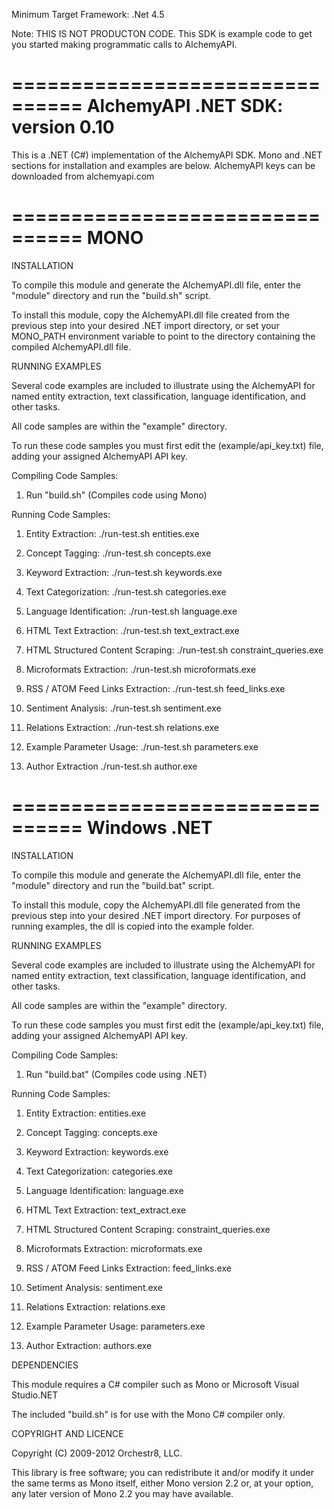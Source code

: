 Minimum Target Framework: .Net 4.5

Note: THIS IS NOT PRODUCTON CODE. This SDK is example code to get you started making programmatic calls to AlchemyAPI. 

================================
AlchemyAPI .NET SDK: version 0.10
================================

This is a .NET (C#) implementation of the AlchemyAPI SDK.  Mono and .NET
sections for installation and examples are below.  AlchemyAPI keys
can be downloaded from alchemyapi.com

================================
MONO
================================

INSTALLATION

To compile this module and generate the AlchemyAPI.dll file, enter the "module" directory and run the "build.sh" 
script.

To install this module, copy the AlchemyAPI.dll file  created from the previous step into your desired
.NET import directory, or set your MONO_PATH environment variable to point
to the directory containing the compiled AlchemyAPI.dll file.


RUNNING EXAMPLES

Several code examples are included to illustrate using the AlchemyAPI
for named entity extraction, text classification, language identification,
and other tasks.

All code samples are within the "example" directory.

To run these code samples you must first edit the (example/api_key.txt) file, 
adding your assigned AlchemyAPI API key.

Compiling Code Samples:

   1. Run "build.sh" (Compiles code using Mono)

Running Code Samples:

   1. Entity Extraction: ./run-test.sh entities.exe

   2. Concept Tagging: ./run-test.sh concepts.exe

   3. Keyword Extraction: ./run-test.sh keywords.exe

   4. Text Categorization: ./run-test.sh categories.exe

   5. Language Identification: ./run-test.sh language.exe

   6. HTML Text Extraction: ./run-test.sh text_extract.exe

   7. HTML Structured Content Scraping: ./run-test.sh constraint_queries.exe

   8. Microformats Extraction: ./run-test.sh microformats.exe

   9. RSS / ATOM Feed Links Extraction: ./run-test.sh feed_links.exe
   
  10. Sentiment Analysis: ./run-test.sh sentiment.exe
  
  11. Relations Extraction:  ./run-test.sh relations.exe
   
  12. Example Parameter Usage:  ./run-test.sh parameters.exe

  13. Author Extraction ./run-test.sh author.exe
  
   
================================
Windows .NET
================================

INSTALLATION

To compile this module and generate the AlchemyAPI.dll file, enter the "module" directory and run the "build.bat" 
script.

To install this module, copy the AlchemyAPI.dll file generated from the previous step into your desired
.NET import directory.  For purposes of running examples, the dll is
copied into the example folder.

RUNNING EXAMPLES

Several code examples are included to illustrate using the AlchemyAPI
for named entity extraction, text classification, language identification,
and other tasks.

All code samples are within the "example" directory.

To run these code samples you must first edit the (example/api_key.txt) file, 
adding your assigned AlchemyAPI API key.

Compiling Code Samples:

   1. Run "build.bat" (Compiles code using .NET)

Running Code Samples:

   1. Entity Extraction: entities.exe

   2. Concept Tagging: concepts.exe

   3. Keyword Extraction: keywords.exe

   4. Text Categorization: categories.exe

   5. Language Identification: language.exe

   6. HTML Text Extraction: text_extract.exe

   7. HTML Structured Content Scraping: constraint_queries.exe

   8. Microformats Extraction: microformats.exe

   9. RSS / ATOM Feed Links Extraction: feed_links.exe
   
  10. Setiment Analysis: sentiment.exe

  11. Relations Extraction: relations.exe

  12. Example Parameter Usage:  parameters.exe

  13. Author Extraction: authors.exe


DEPENDENCIES

This module requires a C# compiler such as Mono or Microsoft Visual Studio.NET

The included "build.sh" is for use with the Mono C# compiler only.


COPYRIGHT AND LICENCE

Copyright (C) 2009-2012 Orchestr8, LLC.

This library is free software; you can redistribute it and/or modify
it under the same terms as Mono itself, either Mono version 2.2 or,
at your option, any later version of Mono 2.2 you may have available.


